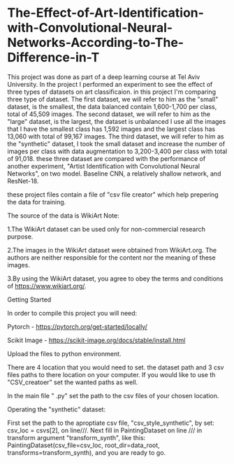 # The-Effect-of-Art-Identification-with-Convolutional-Neural-Networks-According-to-The-Difference-in-T
This project was done as part of a deep learning course at Tel Aviv University.  In the project I performed an experiment to see the effect  of three types of datasets on art classificaion. 
in this project I'm comparing three type of dataset. The first dataset, we will refer to him as the "small" dataset, is the smallest, the data balanced contain 1,600-1,700 per class, total of 45,509 images. The second dataset, we will refer to him as the "large" dataset, is the largest, the dataset is unbalanced I use all the images that I have the smallest class has 1,592 images and the largest class has 13,060 with total of 99,167 images. The third dataset, we will refer to him as the "synthetic" dataset, I took the small dataset and increase the number of images per class with data augmentation to 3,200-3,400 per class with total of 91,018. 
these three dataset are compared with the performance of another experiment, "Artist Identification with Convolutional Neural Networks", on two model. Baseline CNN, a relatively shallow network, and ResNet-18.

these project files contain a file of "csv file creator" which help prepering the data for training.

The source of the data is WikiArt
Note:

1.The WikiArt dataset can be used only for non-commercial research purpose.

2.The images in the WikiArt dataset were obtained from WikiArt.org. The authors are neither responsible for the content nor the meaning of these images.

3.By using the WikiArt dataset, you agree to obey the terms and conditions of https://www.wikiart.org/.

Getting Started

In order to compile this project you will need:

Pytorch - https://pytorch.org/get-started/locally/

Scikit Image - https://scikit-image.org/docs/stable/install.html

Upload the files to python environment.

There are 4 location that you would need to set. the dataset path and 3 csv files paths to there location on your computer.
If you would like to use th "CSV_creatoer" set the wanted paths as well.

In the main file " .py" set the path to the csv files of your chosen location.

Operating the "synthetic" dataset:

First set the path to the aproptiate csv file, "csv_style_synthetic", by set: csv_loc = csvs[2], on line///.
Next fill in PaintingDataset on line /// in transform argument "transform_synth", like this: PaintingDataset(csv_file=csv_loc, root_dir=data_root, transforms=transform_synth), and you are ready to go.









